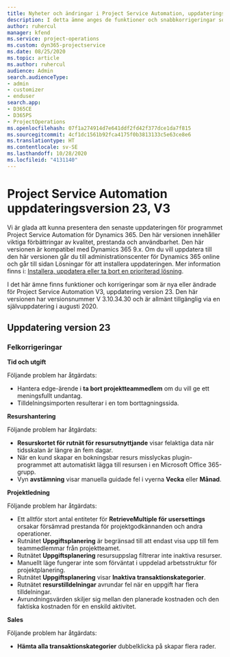 ```yaml
---
title: Nyheter och ändringar i Project Service Automation, uppdateringsversion 23, V3
description: I detta ämne anges de funktioner och snabbkorrigeringar som finns tillgängliga i Project Service Automation, uppdateringsversion 23, V3.
author: ruhercul
manager: kfend
ms.service: project-operations
ms.custom: dyn365-projectservice
ms.date: 08/25/2020
ms.topic: article
ms.author: ruhercul
audience: Admin
search.audienceType:
- admin
- customizer
- enduser
search.app:
- D365CE
- D365PS
- ProjectOperations
ms.openlocfilehash: 07f1a274914d7e641ddf2fd42f377dce1da7f815
ms.sourcegitcommit: 4cf1dc1561b92fca4175f0b3813133c5e63ce8e6
ms.translationtype: HT
ms.contentlocale: sv-SE
ms.lasthandoff: 10/28/2020
ms.locfileid: "4131140"
---
```

# <a name="project-service-automation-update-release-23-v3"></a>Project Service Automation uppdateringsversion 23, V3

Vi är glada att kunna presentera den senaste uppdateringen för programmet Project Service Automation för Dynamics 365. Den här versionen innehåller viktiga förbättringar av kvalitet, prestanda och användbarhet. Den här versionen är kompatibel med Dynamics 365 9.x. Om du vill uppdatera till den här versionen går du till administrationscenter för Dynamics 365 online och går till sidan Lösningar för att installera uppdateringen. Mer information finns i: [Installera, uppdatera eller ta bort en prioriterad lösning](https://docs.microsoft.com/power-platform/admin/install-remove-preferred-solution).

I det här ämne finns funktioner och korrigeringar som är nya eller ändrade för Project Service Automation V3, uppdatering version 23. Den här versionen har versionsnummer V 3.10.34.30 och är allmänt tillgänglig via en självuppdatering i augusti 2020.

## <a name="update-release-23"></a>Uppdatering version 23

### <a name="bug-fixes"></a>Felkorrigeringar

**Tid och utgift**

Följande problem har åtgärdats:
- Hantera edge-ärende i **ta bort projektteammedlem** om du vill ge ett meningsfullt undantag.
- Tilldelningsimporten resulterar i en tom borttagningssida.

**Resurshantering**

Följande problem har åtgärdats:

- **Resurskortet för rutnät för resursutnyttjande** visar felaktiga data när tidsskalan är längre än fem dagar.
- När en kund skapar en bokningsbar resurs misslyckas plugin-programmet att automatiskt lägga till resursen i en Microsoft Office 365-grupp.
- Vyn **avstämning** visar manuella guidade fel i vyerna **Vecka** eller **Månad**.

**Projektledning**

Följande problem har åtgärdats:

- Ett alltför stort antal entiteter för **RetrieveMultiple för usersettings** orsakar försämrad prestanda för projektgodkännanden och andra operationer.
- Rutnätet **Uppgiftsplanering** är begränsad till att endast visa upp till fem teammedlemmar från projektteamet. 
- Rutnätet **Uppgiftsplanering** resursuppslag filtrerar inte inaktiva resurser.
- Manuellt läge fungerar inte som förväntat i uppdelad arbetsstruktur för projektplanering.
- Rutnätet **Uppgiftsplanering** visar **Inaktiva transaktionskategorier**.
- Rutnätet **resurstilldelningar** avrundar fel när en uppgift har flera tilldelningar.
- Avrundningsvärden skiljer sig mellan den planerade kostnaden och den faktiska kostnaden för en enskild aktivitet.

**Sales**

Följande problem har åtgärdats:

- **Hämta alla transaktionskategorier** dubbelklicka på skapar flera rader.
